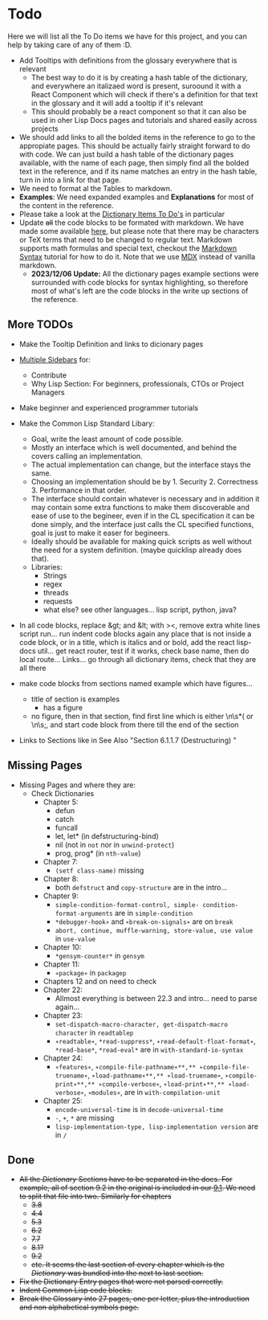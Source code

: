 
# Todo

Here we will list all the To Do items we have for this project, and you can help by taking care of any of them :D.

- Add Tooltips with definitions from the glossary everywhere that is relevant
  - The best way to do it is by creating a hash table of the dictionary, and everywhere an italizaed word is present, suroound it with a React Component which will check if there's a definition for that text in the glossary and it will add a tooltip if it's relevant
  - This should probably be a react component so that it can also be used in oher Lisp Docs pages and tutorials and shared easily across projects
- We should add links to all the bolded items in the reference to go to the appropiate pages. This should be actually fairly straight forward to do with code. We can just build a hash table of the dictionary pages available, with the name of each page, then simply find all the bolded text in the reference, and if its name matches an entry in the hash table, turn in into a link for that page.
- We need to format al the Tables to markdown.
- **Examples**: We need expanded examples and **Explanations** for most of the content in the reference.
 - Please take a look at the [Dictionary Items To Do's](/dictionary-todo) in particular
- Update ~~all~~ the code blocks to be formated with markdown. We have made some available [here](/docs/code-blocks), but please note that there may be characters or TeX terms that need to be changed to regular text. Markdown supports math formulas and special text, checkout the [Markdown Syntax](https://commonmark.org/help/) tutorial for how to do it. Note that we use [MDX](https://docusaurus.io/docs/markdown-features) instead of vanilla markdown.
  - **2023/12/06 Update:** All the dictionary pages example sections were surrounded with code blocks for syntax highlighting, so therefore most of what's left are the code blocks in the write up sections of the reference.

## More TODOs

- Make the Tooltip Definition and links to dicionary pages
- [Multiple Sidebars](https://docusaurus.io/docs/sidebar/multiple-sidebars) for: 
  - Contribute
  - Why Lisp Section: For beginners, professionals, CTOs or Project Managers
- Make beginner and experienced programmer tutorials
- Make the Common Lisp Standard Libary: 
  - Goal, write the least amount of code possible. 
  - Mostly an interface which is well documented, and behind the covers calling an implementation. 
  - The actual implementation can change, but the interface stays the same. 
  - Choosing an implementation should be by 1. Security 2. Correctness 3. Performance in that order.
  - The interface should contain whatever is necessary and in addition it may contain some extra functions to make them discoverable and ease of use to the begineer, even if in the CL specification it can be done simply, and the interface just calls the CL specified functions, goal is just to make it easer for begineers. 
  - Ideally should be available for making quick scripts as well without the need for a system definition. (maybe quicklisp already does that).
  - Libraries:
    - Strings
    - regex
    - threads
    - requests
    - what else? see other languages... lisp script, python, java?


- In all code blocks, replace \&gt; and \&lt; with \>\<,
remove extra white lines script run...
run indent code blocks again
any place that is not inside a code block, or in a title, which is italics and or bold, add the react lisp-docs util...
get react router, test if it works, check base name, then do local route... Links...
go through all dictionary items, check that they are all there
- make code blocks from sections named example which have figures...
  - title of section is examples
    - has a figure
  - no figure, then in that section, find first line which is either \n\s*\( or \n\s;, and start code block from there till the end of the section

- Links to Sections like in See Also "Section 6.1.1.7 (Destructuring) "




## Missing Pages

- Missing Pages and where they are:
  - Check Dictionaries
    - Chapter 5:
      - defun
      - catch
      - funcall
      - let, let* (in defstructuring-bind)
      - nil (not in `not` nor in `unwind-protect`)
      - prog, prog* (in `nth-value`)
    - Chapter 7:
      - `(setf class-name)` missing
    - Chapter 8:
      - both `defstruct` and `copy-structure` are in the intro...
    - Chapter 9:
      - `simple-condition-format-control, simple- condition-format-arguments` are in `simple-condition`
      - `*debugger-hook∗` and `∗break-on-signals∗` are on `break`
      - `abort, continue, muffle-warning, store-value, use value` in `use-value`
    - Chapter 10:
      - `*gensym-counter*` in `gensym`
    - Chapter 11:
      - `∗package∗` in `packagep`
    - Chapters 12 and on need to check
    - Chapter 22:
      - Allmost everything is between 22.3 and intro... need to parse again...
    - Chapter 23:
      - `set-dispatch-macro-character, get-dispatch-macro character` in `readtablep`
      - `∗readtable∗`, `*read-suppress*`, `∗read-default-float-format∗`, `*read-base*`, `*read-eval*` are in `with-standard-io-syntax`
    - Chapter 24:
      - `∗features∗`, `∗compile-file-pathname∗**,** ∗compile-file-truename∗`, `∗load-pathname∗**,** ∗load-truename∗`, `∗compile-print∗**,** ∗compile-verbose∗`, `∗load-print∗**,** ∗load-verbose∗`, `∗modules∗`, are in `with-compilation-unit`
    - Chapter 25:
      - `encode-universal-time` is in `decode-universal-time`
      - `-`, `+`, `*` are missing
      - `lisp-implementation-type, lisp-implementation version` are in `/`

## Done

- ~~All the *Dictionary* Sections have to be separated in the docs. For example, all of section 9.2 in the original is included in our [9.1](/docs/chap-9/j-b-condition-system-concepts). We need to split that file into two. Similarly for chapters~~
  - ~~3.8~~
  - ~~4.4~~
  - ~~5.3~~
  - ~~6.2~~
  - ~~7.7~~
  - ~~8.1?~~
  - ~~9.2~~
  - ~~etc. It seems the last section of every chapter which is the *Dictionary* was bundled into the next to last section.~~
- ~~Fix the Dictionary Entry pages that were not parsed correctly.~~
- ~~Indent Common Lisp code blocks.~~
- ~~Break the Glossary into 27 pages, one per letter, plus the introduction and non alphabetical symbols page.~~

